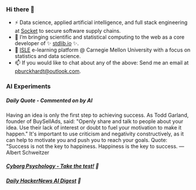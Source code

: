 ### Hi there 👋

-   ⚡ Data science, applied artificial intelligence, and full stack engineering at [Socket](https://socket.dev) to secure software supply chains.
-   🔭 I’m bringing scientific and statistical computing to the web as a core developer of ✨ [stdlib.io](https://stdlib.io) ✨.
-   📖 [ISLE](https://stat.cmu.edu/isle) e-learning platform @ Carnegie Mellon University with a focus on statistics and data science.
-   📫 If you would like to chat about any of the above: Send me an email at [pburckhardt@outlook.com](mailto:pburckhardt@outlook.com).

### AI Experiments

##### Daily Quote - Commented on by AI

<!-- <quote> -->

Having an idea is only the first step to achieving success. As Todd Garland, founder of BuySellAds, said: "Openly share and talk to people about your idea. Use their lack of interest or doubt to fuel your motivation to make it happen." It's important to use criticism and negativity constructively, as it can help to motivate you and push you to reach your goals. Quote: "Success is not the key to happiness. Happiness is the key to success. ― Albert Schweitzer

<!-- </quote> -->

##### [Cyborg Psychology - Take the test!](http://cyborg-psychology.com/) 🚀 
##### [Daily HackerNews AI Digest](https://ai-digest.vercel.app/) :brain:
